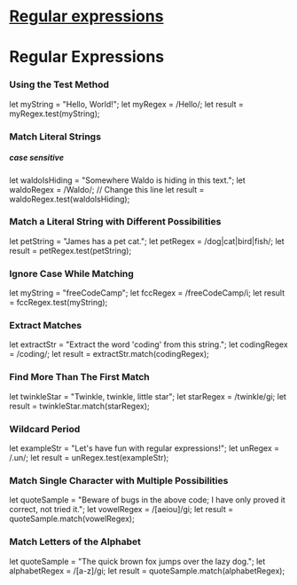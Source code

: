 # [Regular expressions](https://learn.freecodecamp.org/javascript-algorithms-and-data-structures/regular-expressions/)
# Regular Expressions
### Using the Test Method
let myString = "Hello, World!";
let myRegex = /Hello/;
let result = myRegex.test(myString);

### Match Literal Strings
##### case sensitive
let waldoIsHiding = "Somewhere Waldo is hiding in this text.";
let waldoRegex = /Waldo/; // Change this line
let result = waldoRegex.test(waldoIsHiding);

### Match a Literal String with Different Possibilities
let petString = "James has a pet cat.";
let petRegex = /dog|cat|bird|fish/;
let result = petRegex.test(petString);

### Ignore Case While Matching
let myString = "freeCodeCamp";
let fccRegex = /freeCodeCamp/i;
let result = fccRegex.test(myString);

### Extract Matches
let extractStr = "Extract the word 'coding' from this string.";
let codingRegex = /coding/;
let result = extractStr.match(codingRegex);

### Find More Than The First Match
let twinkleStar = "Twinkle, twinkle, little star";
let starRegex = /twinkle/gi;
let result = twinkleStar.match(starRegex);

### Wildcard Period
let exampleStr = "Let's have fun with regular expressions!";
let unRegex = /.un/;
let result = unRegex.test(exampleStr);

### Match Single Character with Multiple Possibilities
let quoteSample = "Beware of bugs in the above code; I have only proved it correct, not tried it.";
let vowelRegex = /[aeiou]/gi;
let result = quoteSample.match(vowelRegex);

### Match Letters of the Alphabet
let quoteSample = "The quick brown fox jumps over the lazy dog.";
let alphabetRegex = /[a-z]/gi;
let result = quoteSample.match(alphabetRegex);
